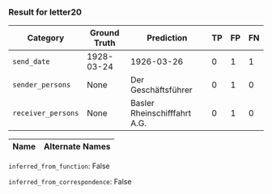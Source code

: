 ### Result for letter20
| Category          | Ground Truth | Prediction | TP | FP | FN |
|------------------|--------------|------------|----|----|----|
| `send_date`        | 1928-03-24 | 1926-03-26 | 0 | 1 | 1 |
| `sender_persons`  | None | Der Geschäftsführer | 0 | 1 | 0 |
| `receiver_persons` | None | Basler Rheinschifffahrt A.G. | 0 | 1 | 0 |

| Name | Alternate Names |
| --- | --- |

`inferred_from_function`: False

`inferred_from_correspondence`: False
